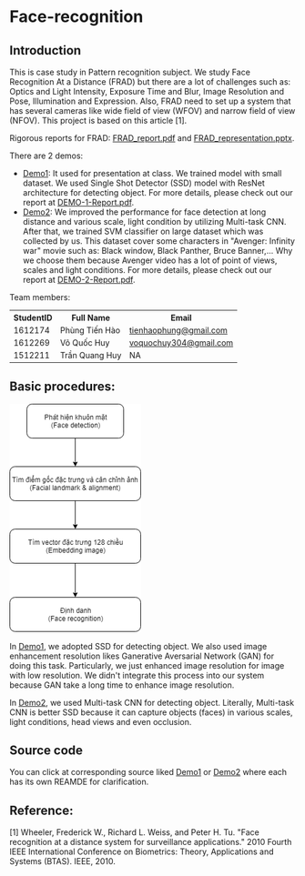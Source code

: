 # Face-recognition

## Introduction
This is case study in Pattern recognition subject. We study Face Recognition At a Distance (FRAD) but there are a lot of challenges such as: Optics and Light Intensity, Exposure Time and Blur, Image Resolution and Pose, Illumination and Expression. Also, FRAD need to set up a system that has several cameras like wide field of view (WFOV) and narrow field of view (NFOV). This project is based on this article [1].

Rigorous reports for FRAD: [FRAD_report.pdf](./Documents/FRAD_report.pdf) and [FRAD_representation.pptx](./Documents/FRAD_prepresentation.pptx).

There are 2 demos:
- [Demo1](./Demo1/): It used for presentation at class. We trained model with small dataset. We used Single Shot Detector (SSD) model with ResNet architecture for detecting object. For more details, please check out our report at [DEMO-1-Report.pdf](./Documents/DEMO-1-Report.pdf).
- [Demo2](./Demo2/): We improved the performance for face detection at long distance and various scale, light condition by utilizing Multi-task CNN. After that, we trained SVM classifier on large dataset which was collected by us. This dataset cover some characters in "Avenger: Infinity war" movie such as: Black window, Black Panther, Bruce Banner,... Why we choose them because Avenger video has a lot of point of views, scales and light conditions. For more details, please check out our report at [DEMO-2-Report.pdf](./Documents/DEMO-2-Report.pdf).

Team members:
<table>
    <tr>
        <th>StudentID</th>
        <th>Full Name</th>
        <th>Email</th>
    </tr>
    <tr>
        <td>1612174</td>
        <td>Phùng Tiến Hào</td>
        <td><a href="mailto:tienhaophung@gmail.com">tienhaophung@gmail.com</a></td>
    </tr>
    <tr>
        <td>1612269</td>
        <td>Võ Quốc Huy</td>
        <td><a href="mailto:voquochuy304@gmail.com">voquochuy304@gmail.com</a></td>
    </tr>
    <tr>
        <td>1512211</td>
        <td>Trần Quang Huy</td>
        <td>NA</td>
    </tr>
</table>

## Basic procedures:
![Model_Diagram](./Model_Diagram.png)

In [Demo1](./Demo1), we adopted SSD for detecting object. We also used image enhancement resolution likes Ganerative Aversarial Network (GAN) for doing this task. Particularly, we just enhanced image resolution for image with low resolution. We didn't integrate this process into our system because GAN take a long time to enhance image resolution.

In [Demo2](./Demo2), we used Multi-task CNN for detecting object. Literally, Multi-task CNN is better SSD because it can capture objects (faces) in various scales, light conditions, head views and even occlusion. 

## Source code
You can click at corresponding source liked [Demo1](./Demo1) or [Demo2](./Demo2) where each has its own REAMDE for clarification.

## Reference:
[1] Wheeler, Frederick W., Richard L. Weiss, and Peter H. Tu. "Face recognition at a distance system for surveillance applications." 2010 Fourth IEEE International Conference on Biometrics: Theory, Applications and Systems (BTAS). IEEE, 2010.
